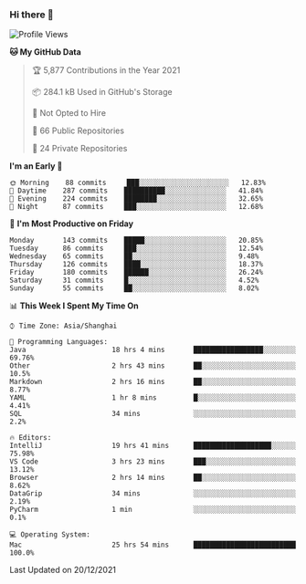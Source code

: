 ### Hi there 👋

<!--
**qbosen/qbosen** is a ✨ _special_ ✨ repository because its `README.md` (this file) appears on your GitHub profile.

Here are some ideas to get you started:

- 🔭 I’m currently working on ...
- 🌱 I’m currently learning ...
- 👯 I’m looking to collaborate on ...
- 🤔 I’m looking for help with ...
- 💬 Ask me about ...
- 📫 How to reach me: ...
- 😄 Pronouns: ...
- ⚡ Fun fact: ...
-->

<!--START_SECTION:waka-->
![Profile Views](http://img.shields.io/badge/Profile%20Views-3-blue)

**🐱 My GitHub Data** 

> 🏆 5,877 Contributions in the Year 2021
 > 
> 📦 284.1 kB Used in GitHub's Storage 
 > 
> 🚫 Not Opted to Hire
 > 
> 📜 66 Public Repositories 
 > 
> 🔑 24 Private Repositories  
 > 
**I'm an Early 🐤** 

```text
🌞 Morning    88 commits     ███░░░░░░░░░░░░░░░░░░░░░░   12.83% 
🌆 Daytime    287 commits    ██████████░░░░░░░░░░░░░░░   41.84% 
🌃 Evening    224 commits    ████████░░░░░░░░░░░░░░░░░   32.65% 
🌙 Night      87 commits     ███░░░░░░░░░░░░░░░░░░░░░░   12.68%

```
📅 **I'm Most Productive on Friday** 

```text
Monday       143 commits    █████░░░░░░░░░░░░░░░░░░░░   20.85% 
Tuesday      86 commits     ███░░░░░░░░░░░░░░░░░░░░░░   12.54% 
Wednesday    65 commits     ██░░░░░░░░░░░░░░░░░░░░░░░   9.48% 
Thursday     126 commits    ████░░░░░░░░░░░░░░░░░░░░░   18.37% 
Friday       180 commits    ██████░░░░░░░░░░░░░░░░░░░   26.24% 
Saturday     31 commits     █░░░░░░░░░░░░░░░░░░░░░░░░   4.52% 
Sunday       55 commits     ██░░░░░░░░░░░░░░░░░░░░░░░   8.02%

```


📊 **This Week I Spent My Time On** 

```text
⌚︎ Time Zone: Asia/Shanghai

💬 Programming Languages: 
Java                     18 hrs 4 mins       █████████████████░░░░░░░░   69.76% 
Other                    2 hrs 43 mins       ██░░░░░░░░░░░░░░░░░░░░░░░   10.5% 
Markdown                 2 hrs 16 mins       ██░░░░░░░░░░░░░░░░░░░░░░░   8.77% 
YAML                     1 hr 8 mins         █░░░░░░░░░░░░░░░░░░░░░░░░   4.41% 
SQL                      34 mins             ░░░░░░░░░░░░░░░░░░░░░░░░░   2.2%

🔥 Editors: 
IntelliJ                 19 hrs 41 mins      ███████████████████░░░░░░   75.98% 
VS Code                  3 hrs 23 mins       ███░░░░░░░░░░░░░░░░░░░░░░   13.12% 
Browser                  2 hrs 14 mins       ██░░░░░░░░░░░░░░░░░░░░░░░   8.62% 
DataGrip                 34 mins             ░░░░░░░░░░░░░░░░░░░░░░░░░   2.19% 
PyCharm                  1 min               ░░░░░░░░░░░░░░░░░░░░░░░░░   0.1%

💻 Operating System: 
Mac                      25 hrs 54 mins      █████████████████████████   100.0%

```


 Last Updated on 20/12/2021
<!--END_SECTION:waka-->
